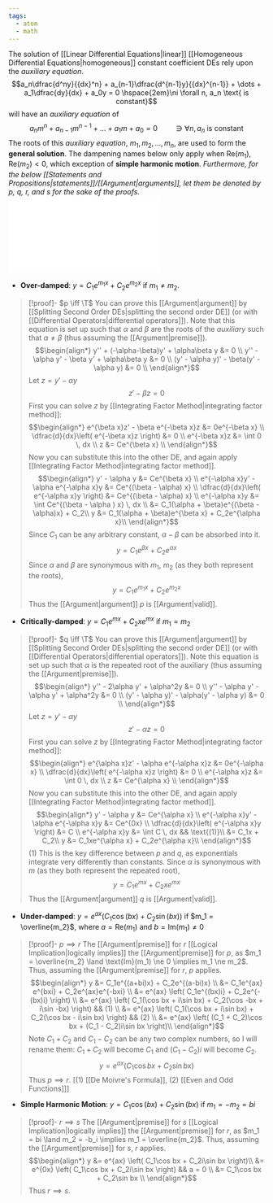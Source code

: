 ```yaml
---
tags:
  - atom
  - math
---
```

The solution of [[Linear Differential Equations|linear]] [[Homogeneous Differential Equations|homogeneous]] constant coefficient DEs rely upon the *auxiliary equation*. 
$$a_n\dfrac{d^ny}{{dx}^n} + a_{n-1}\dfrac{d^{n-1}y}{{dx}^{n-1}} + \dots + a_1\dfrac{dy}{dx} + a_0y = 0 \hspace{2em}\ni \forall n, a_n \text{ is constant}$$
will have an *auxiliary equation* of
$$a_nm^n + a_{n-1}m^{n-1} + \dots + a_1m + a_0 = 0 \hspace{2em}\ni \forall n, a_n \text{ is constant}$$
The roots of this *auxiliary equation*, $m_1, m_2, \dots, m_n$, are used to form the **general solution**. The dampening names below only apply when $\text{Re}(m_1),\text{Re}(m_2) < 0$, which exception of **simple harmonic motion**. *Furthermore, for the below [[Statements and Propositions|statements]]/[[Argument|arguments]], let them be denoted by $p$, $q$, $r$, and $s$ for the sake of the proofs.*
![600|center](auxiliary-equation-graphs.excalidraw.md)
- **Over-damped**: $y = C_1e^{m_1x} + C_2e^{m_2x}$ if $m_1 \ne m_2$.
> [!proof]- $p \iff \T$
> You can prove this [[Argument|argument]] by [[Splitting Second Order DEs|splitting the second order DE]] (or with [[Differential Operators|differential operators]]). Note that this equation is set up such that $\alpha$ and $\beta$ are the roots of the *auxiliary* such that $\alpha \ne \beta$ (thus assuming the [[Argument|premise]]).
> $$\begin{align*}
> 	y'' + (-\alpha-\beta)y' + \alpha\beta y &= 0 \\
> 	y'' - \alpha y' - \beta y' + \alpha\beta y &= 0 \\
> 	(y' - \alpha y)' - \beta(y' - \alpha y) &= 0 \\
> \end{align*}$$
> Let $z = y' - \alpha y$
> $$z' - \beta z = 0$$
> First you can solve $z$ by [[Integrating Factor Method|integrating factor method]]:
> $$\begin{align*}
> 	e^{\beta x}z' - \beta e^{-\beta x}z &= 0e^{-\beta x} \\
> 	\dfrac{d}{dx}\left( e^{-\beta x}z \right) &= 0 \\
> 	e^{-\beta x}z &= \int 0 \, dx \\
> 	z &= Ce^{\beta x} \\
> \end{align*}$$
> Now you can substitute this into the other DE, and again apply [[Integrating Factor Method|integrating factor method]].
> $$\begin{align*}
> 		y' - \alpha y &= Ce^{\beta x} \\
> 		e^{-\alpha x}y' - \alpha e^{-\alpha x}y &= Ce^{(\beta - \alpha) x} \\
> 		\dfrac{d}{dx}\left( e^{-\alpha x}y \right) &= Ce^{(\beta - \alpha) x} \\
> 		e^{-\alpha x}y &= \int Ce^{(\beta - \alpha ) x} \, dx \\
> 		&= C_1(\alpha + \beta)e^{(\beta - \alpha)x} + C_2\\
> 		y &= C_1(\alpha + \beta)e^{\beta x} + C_2e^{\alpha x}\\
> \end{align*}$$
> Since $C_1$ can be any arbitrary constant, $\alpha - \beta$ can be absorbed into it.
> $$ y = C_1e^{\beta x} + C_2e^{\alpha x} $$
> Since $\alpha$ and $\beta$ are synonymous with $m_1$, $m_2$ (as they both represent the roots),
> $$ y = C_1e^{m_1x} + C_2e^{m_2x} $$
> Thus the [[Argument|argument]] $p$ is [[Argument|valid]].
- **Critically-damped**: $y = C_1e^{mx} + C_2xe^{mx}$ if $m_1 = m_2$
> [!proof]- $q \iff \T$
> You can prove this [[Argument|argument]] by [[Splitting Second Order DEs|splitting the second order DE]] (or with [[Differential Operators|differential operators]]). Note this equation is set up such that $\alpha$ is the repeated root of the auxiliary (thus assuming the [[Argument|premise]]).
> $$\begin{align*}
> 	y'' - 2\alpha y' + \alpha^2y &= 0 \\
> 	y'' - \alpha y' - \alpha y' + \alpha^2y &= 0 \\
> 	(y' - \alpha y)' - \alpha(y' - \alpha y) &= 0 \\
> \end{align*}$$
> Let $z = y' - \alpha y$
> $$z' - \alpha z = 0$$
> First you can solve $z$ by [[Integrating Factor Method|integrating factor method]]:
> $$\begin{align*}
> 	e^{\alpha x}z' - \alpha e^{-\alpha x}z &= 0e^{-\alpha x} \\
> 	\dfrac{d}{dx}\left( e^{-\alpha x}z \right) &= 0 \\
> 	e^{-\alpha x}z &= \int 0 \, dx \\
> 	z &= Ce^{\alpha x} \\
> \end{align*}$$
> Now you can substitute this into the other DE, and again apply [[Integrating Factor Method|integrating factor method]].
> $$\begin{align*}
> 		y' - \alpha y &= Ce^{\alpha x} \\
> 		e^{-\alpha x}y' - \alpha e^{-\alpha x}y &= Ce^{0x} \\
> 		\dfrac{d}{dx}\left( e^{-\alpha x}y \right) &= C \\
> 		e^{-\alpha x}y &= \int C \, dx  && \text{(1)}\\
> 		&= C_1x + C_2\\
> 		y &= C_1xe^{\alpha x} + C_2e^{\alpha x}\\
> \end{align*}$$
> $(1)$ This is the key difference between $p$ and $q$, as exponentials integrate very differently than constants.
> Since $\alpha$ is synonymous with $m$ (as they both represent the repeated root),
> $$ y = C_1e^{mx} + C_2xe^{mx} $$
> Thus the [[Argument|argument]] $q$ is [[Argument|valid]].
- **Under-damped**: $y = e^{ax}(C_1\cos(bx) + C_2\sin(bx))$ if $m_1 = \overline{m_2}$, where $a = \text{Re}(m_1)$ and $b = \text{Im}(m_1) \ne 0$
> [!proof]- $p \implies r$
> The [[Argument|premise]] for $r$ [[Logical Implication|logically implies]] the [[Argument|premise]] for $p$, as $m_1 = \overline{m_2} \land \text{Im}(m_1) \ne 0 \implies m_1 \ne m_2$. Thus, assuming the [[Argument|premise]] for $r$, $p$ applies.
> $$\begin{align*}
> 	y &= C_1e^{(a+bi)x} + C_2e^{(a-bi)x} \\
> 	&= C_1e^{ax} e^{bxi} + C_2e^{ax}e^{-bxi} \\
> 	&= e^{ax} \left( C_1e^{(bx)i} + C_2e^{-(bx)i} \right) \\
> 	&= e^{ax} \left( C_1(\cos bx + i\sin bx) + C_2(\cos -bx + i\sin -bx) \right) && (1) \\
> 	&= e^{ax} \left( C_1(\cos bx + i\sin bx) + C_2(\cos bx - i\sin bx) \right) && (2) \\
> 	&= e^{ax} \left( (C_1 + C_2)\cos bx + (C_1 - C_2)i\sin bx \right)\\
> \end{align*}$$
> Note $C_1 + C_2$ and $C_1 - C_2$ can be any two complex numbers, so I will rename them: $C_1 + C_2$ will become $C_1$ and $(C_1 - C_2)i$ will become $C_2$.
> $$y = e^{ax} \left( C_1\cos bx + C_2\sin bx \right) $$
> Thus $p \implies r$.
> \[$(1)$ [[De Moivre's Formula]], $(2)$ [[Even and Odd Functions]]\]
- **Simple Harmonic Motion**: $y = C_1\cos(bx) + C_2\sin(bx)$ if $m_1 = -m_2 = bi$
> [!proof]- $r \implies s$
> The [[Argument|premise]] for $s$ [[Logical Implication|logically implies]] the [[Argument|premise]] for $r$, as $m_1 = bi \land m_2 = -b_i \implies m_1 = \overline{m_2}$. Thus, assuming the [[Argument|premise]] for $s$, $r$ applies.
> $$\begin{align*}
> 	y &= e^{ax} \left( C_1\cos bx + C_2i\sin bx \right)\\
> 	&= e^{0x} \left( C_1\cos bx + C_2i\sin bx \right) && a = 0 \\
> 	&= C_1\cos bx + C_2\sin bx \\
> \end{align*}$$
> Thus $r \implies s$.
